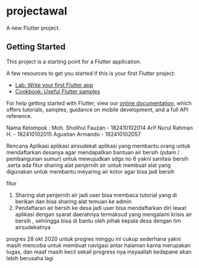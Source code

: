 # projectawal

A new Flutter project.

## Getting Started

This project is a starting point for a Flutter application.

A few resources to get you started if this is your first Flutter project:

- [Lab: Write your first Flutter app](https://flutter.dev/docs/get-started/codelab)
- [Cookbook: Useful Flutter samples](https://flutter.dev/docs/cookbook)

For help getting started with Flutter, view our
[online documentation](https://flutter.dev/docs), which offers tutorials,
samples, guidance on mobile development, and a full API reference.


Nama Kelompok :
Moh. Sholihul Fauzan - 182410102014
Arif Nurul Rahman H. - 182410102015
Agustian Armando - 182410102057

Rencana Aplikasi
aplikasi airsudekat
    aplikasi yang membantu orang untuk mendaftarkan desanya agar mendapatkan bantuan air bersih (pdam / pembangunan sumur) untuk mewujudkan  sdgs no 6 yakni sanitasi bersih .serta ada fitur sharing alat penjernih air untuk membuat alat yang digunakan untuk membantu meyaring air kotor agar bisa jadi bersih 

fitur
1. Sharing alat penjernih air
  jadi user bisa membaca tutorial yang di berikan dan bisa sharing alat temuan ke admin
2. Pendaftaran air bersih ke desa
  jadi user bisa mendaftarkan diri lewat aplikasi dengan syarat daerahnya termaksud yang mengalami krisis air bersih , sehiingga bisa di bantu oleh pihak kepala desa  dengan tim airsudekatnya


progres  28 okt 2020
untuk progres minggu ini cukup sederhana yakni masih mencoba untuk membuat navigasi antar halaman
karna merupakan tugas, dan maaf masih kecil sekali progress nya insyaallah kedapane akan lebih berusaha lagi

